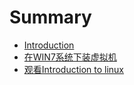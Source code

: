 # Summary

* [Introduction](README.md)
* [在WIN7系统下装虚拟机](jie_shao.md)
* [观看Introduction to linux](guankan_introduction_to_linux.md)

